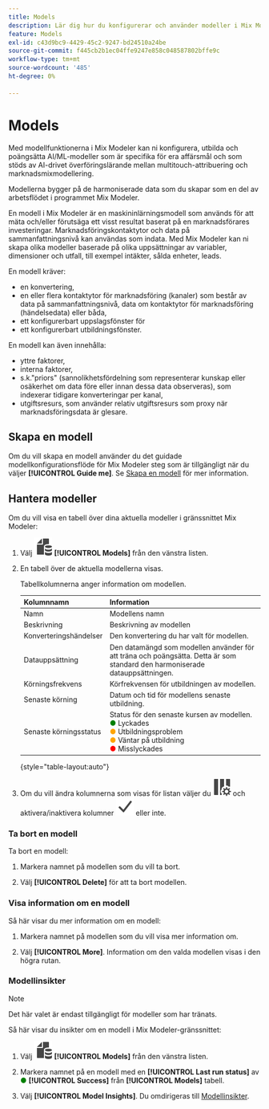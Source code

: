 ```yaml
---
title: Models
description: Lär dig hur du konfigurerar och använder modeller i Mix Modeler.
feature: Models
exl-id: c43d9bc9-4429-45c2-9247-bd24510a24be
source-git-commit: f445cb2b1ec04ffe9247e858c048587802bffe9c
workflow-type: tm+mt
source-wordcount: '485'
ht-degree: 0%

---
```


# Models

Med modellfunktionerna i Mix Modeler kan ni konfigurera, utbilda och poängsätta AI/ML-modeller som är specifika för era affärsmål och som stöds av AI-drivet överföringslärande mellan multitouch-attribuering och marknadsmixmodellering.

Modellerna bygger på de harmoniserade data som du skapar som en del av arbetsflödet i programmet Mix Modeler.

En modell i Mix Modeler är en maskininlärningsmodell som används för att mäta och/eller förutsäga ett visst resultat baserat på en marknadsförares investeringar. Marknadsföringskontaktytor och data på sammanfattningsnivå kan användas som indata. Med Mix Modeler kan ni skapa olika modeller baserade på olika uppsättningar av variabler, dimensioner och utfall, till exempel intäkter, sålda enheter, leads.

En modell kräver:

* en konvertering,
* en eller flera kontaktytor för marknadsföring (kanaler) som består av data på sammanfattningsnivå, data om kontaktytor för marknadsföring (händelsedata) eller båda,
* ett konfigurerbart uppslagsfönster för
* ett konfigurerbart utbildningsfönster.

En modell kan även innehålla:

* yttre faktorer,
* interna faktorer,
* s.k.&quot;priors&quot; (sannolikhetsfördelning som representerar kunskap eller osäkerhet om data före eller innan dessa data observeras), som indexerar tidigare konverteringar per kanal,
* utgiftsresurs, som använder relativ utgiftsresurs som proxy när marknadsföringsdata är glesare.


## Skapa en modell

Om du vill skapa en modell använder du det guidade modellkonfigurationsflöde för Mix Modeler steg som är tillgängligt när du väljer **[!UICONTROL Guide me]**. Se [Skapa en modell](create.md) för mer information.

## Hantera modeller

Om du vill visa en tabell över dina aktuella modeller i gränssnittet Mix Modeler:

1. Välj ![](../assets/icons/FileData.svg) **[!UICONTROL Models]** från den vänstra listen.

1. En tabell över de aktuella modellerna visas.

   Tabellkolumnerna anger information om modellen.

   | Kolumnnamn | Information |
   |---|---|
   | Namn | Modellens namn |
   | Beskrivning | Beskrivning av modellen |
   | Konverteringshändelser | Den konvertering du har valt för modellen. |
   | Datauppsättning | Den datamängd som modellen använder för att träna och poängsätta. Detta är som standard den harmoniserade datauppsättningen. |
   | Körningsfrekvens | Körfrekvensen för utbildningen av modellen. |
   | Senaste körning | Datum och tid för modellens senaste utbildning. |
   | Senaste körningsstatus | Status för den senaste kursen av modellen. <br/><span style="color:green">●</span> Lyckades<br/><span style="color:orange">●</span> Utbildningsproblem<br/> <span style="color:orange">●</span> Väntar på utbildning <br/><span style="color:red">●</span> Misslyckades |

   {style="table-layout:auto"}

1. Om du vill ändra kolumnerna som visas för listan väljer du ![Kolumninställningar](../assets/icons/ColumnSetting.svg) och aktivera/inaktivera kolumner ![Kontrollera](../assets/icons/Checkmark.svg) eller inte.

### Ta bort en modell

Ta bort en modell:

1. Markera namnet på modellen som du vill ta bort.

1. Välj **[!UICONTROL Delete]** för att ta bort modellen.

### Visa information om en modell

Så här visar du mer information om en modell:

1. Markera namnet på modellen som du vill visa mer information om.

1. Välj **[!UICONTROL More]**. Information om den valda modellen visas i den högra rutan.



### Modellinsikter

>[!NOTE]
>
>Det här valet är endast tillgängligt för modeller som har tränats.
>

Så här visar du insikter om en modell i Mix Modeler-gränssnittet:

1. Välj ![](../assets/icons/FileData.svg) **[!UICONTROL Models]** från den vänstra listen.

1. Markera namnet på en modell med en **[!UICONTROL Last run status]** av <span style="color:green">●</span> **[!UICONTROL Success]** från **[!UICONTROL Models]** tabell.

1. Välj **[!UICONTROL Model Insights]**. Du omdirigeras till [Modellinsikter](insights.md).
